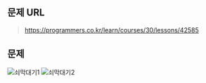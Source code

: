 ## 문제 URL
> https://programmers.co.kr/learn/courses/30/lessons/42585
## 문제
![쇠막대기1](https://user-images.githubusercontent.com/46267635/79640207-45f13000-81cb-11ea-8c14-6e362007a48a.png)
![쇠막대기2](https://user-images.githubusercontent.com/46267635/79640209-4984b700-81cb-11ea-93c1-0899c75b6364.png)
